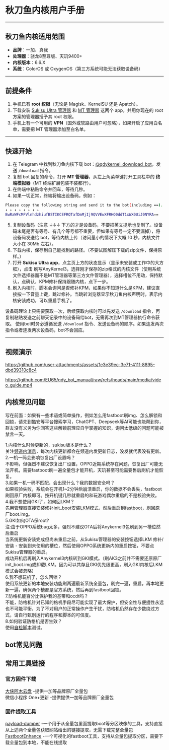 # 秋刀鱼内核用户手册  

---

## 秋刀鱼内核适用范围  
- **品牌**：一加、真我  
- **处理器**：骁龙8至尊版、天玑9400+  
- **内核版本**：6.6.X  
- **系统**：ColorOS 或 OxygenOS（第三方系统可能无法获取设备码）  

---

## 前提条件  
1. 手机已有 **root 权限**（无论是 Magisk、KernelSU 还是 Apatch）。  
2. 下载安装 [Sukisu Ultra 管理器](https://github.com/SukiSU-Ultra/SukiSU-Ultra/releases) 和 [MT 管理器](https://mt2.cn/download/) 这两个 app，并用你现在的 root 方案的管理器授予其 root 权限。  
3. 手机上有一个可用的 **VPN**（国外或软路由用户可忽略），如果开启了应用白名单，需要把 MT 管理器添加至白名单。  

---

## 快速开始  

1. 在 Telegram 中找到秋刀鱼内核下载 bot：[@qdykernel_download_bot](https://t.me/qdykernel_download_bot)，发送 `/download` 指令。  
2. 复制 bot 回复的命令，打开 **MT 管理器**，从左上角菜单键打开工具栏中的 **终端模拟器**（MT 终端扩展包装不装都行）。  
3. 在终端中粘贴命令并回车，等待几秒。  
4. 如果一切正常，终端将输出设备码，例如：
```bash
Please copy the following string and send it to the bot(including ==). 
↓ ↓ ↓ ↓ ↓ ↓ ↓ ↓ 
BwRaWFcMFVlnhdzhiufBSTIKCEFRQTafDmMjIj9QVVEwXFRHQ0ddT1xWX0UiJ0NYRA==
```
5. 复制设备码（注意 ↓↓↓ 下方的才是设备码，不要把英文提示也复制了。设备码末尾是否有等号、有几个等号都不重要，但如果有等号一定不要漏掉），将设备码发送给 bot，等待内核上传（访问量小的情况下大概 10 秒，内核文件大小在 30Mb 左右）。  
6. 下载内核，保存到自己能找到的路径。（不要试图解压下载的zip文件，保持原样。）
7. 打开 **Sukisu Ultra app**，点主页上方的状态显示（显示未安装或工作中的大方框），点击 刷写AnyKernel3，选择刚才保存的zip格式的内核文件（使用系统文件选择器而不是MT管理器等第三方文件管理器），选择槽位不用动，保持默认，点确认，KPM修补保持跟随内核，点下一步。
8. 刷入内核时，脚本会询问是否修补KPM，如果你不知道什么是KPM，建议直接按一下音量上键，跳过修补。当跳转浏览器显示秋刀鱼内核声明时，表示内核安装成功，可以重启手机了。

设备码理论上只需要获取一次，后续获取内核时可以先发送 `/download` 指令，再复制粘贴发送之前聊天记录中的设备码给bot，无需再次到MT管理器执行命令获取。
使用bot时务必遵循发送 `/download` 指令、发送设备码的顺序。如果连发两次指令或者连发两次设备码，bot不会回应。

---

## 视频演示


https://github.com/user-attachments/assets/1e3e39ec-3e71-411f-8895-dbd39310c8c4


https://github.com/EU65/qdy_bot_manual/raw/refs/heads/main/media/video_guide.mp4

## 内核常见问题
写在前面：如果有一些术语或简单操作，例如怎么用fastboot刷img、怎么解锁和回锁，请先到酷安等平台搜索学习，ChatGPT、Deepseek等AI可能也能帮到你，群友没有义务为你回答这些解锁前理应自学掌握的知识，询问太低级的问题可能被禁言一天。  

1.内核什么时候更新的，sukisu版本是什么？  
关注[频道内消息](https://t.me/qdyKernel)，每次内核更新都会在频道内发更新日志，没发就代表没有更新。  
2.一机一码会影响恢复出厂设置吗？  
不影响，但强烈不建议恢复出厂设置，OPPO近期系统存在问题，恢复出厂可能无法开机，需要fastboot刷一遍全量包才能开机，天玑甚至可能需要售后刷机才能恢复。  
3.如果一机一码不匹配，会出现什么？我的数据安全吗？  
如果校验失败，系统会在开机1~2分钟后崩溃重启，你的数据不会丢失，fastboot刷回原厂内核即可。按开机键几秒就重启的和玩游戏偶尔重启的不是校验失败。  
4.我不想使用GKI了，如何回LKM？  
先用管理器直接安装修补init_boot安装LKM模式，然后重启到fastboot，刷回原厂boot.img。  
5.GKI如何OTA保root?  
注:由于OPPO系统bug太多，强烈不建议OTA后将Anykernel3包刷到另一槽位然后重启  
当系统更新安装完成但尚未重启之前，从Sukisu管理器的安装按钮选择LKM 修补/安装 - 安装到未使用的槽位，然后使用OPPO系统更新内的重启按钮，不要点Sukisu管理器的重启。  
成功开机后再刷入Anykernel3内核转到GKI模式。（刷AK3之前并不需要还原原厂init_boot.img或卸载LKM。因为可以共存且GKI优先级更高，刷入GKI内核后LKM模式会被忽略）  
6.我不想玩机了，怎么回锁？  
使用系统更新的本地安装功能刷两遍最新系统全量包，刷完一遍，重启，再本地更新一遍，确保两个槽都是官方系统，然后再到fastboot回锁。  
7.防格机能百分比保护我的基带和ocdt吗？  
不能，防格机针对已知的格机手段尽可能实现了最大保护，但安全性与便捷性永远也不可能平衡，为了不对用户的正常操作产生干扰，防格机仍然存在少数绕过方式，请自行甄别运行的程序和脚本的可信度。  
8.如何验证防格机是否生效？  
使用[自检脚本](https://github.com/QDYGKI/LSM-test-scripts)测试。  

## bot常见问题

## 常用工具链接
### 官方固件下载
[大侠阿木云盘](https://yun.daxiaamu.com/OnePlus_Roms/) -提供一加等品牌原厂全量包  
微信小程序 One+更新 -提供提供一加等品牌原厂全量包 
### 固件提取工具
[payload-dumper](https://github.com/5ec1cff/payload-dumper) -一个用于从全量包里面提取boot等分区映像的工具，支持直接从上述两个全量包获取网站给出的链接提取，无需下载完整全量包   
[FastbootEnhance](https://github.com/libxzr/FastbootEnhance) -一个可视化的fastboot工具，支持从全量包提取分区，需要下载全量包到本地，不能在线提取  
